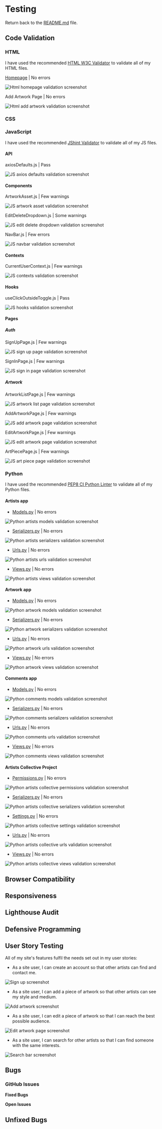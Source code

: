 # Testing

Return back to the [README.md](README.md) file.

## Code Validation

### HTML

I have used the recommended [HTML W3C Validator](https://validator.w3.org) to validate all of my HTML files.

[Homepage](https://validator.w3.org/nu/?doc=https%3A%2F%2Fdesign-hub-af7f99885c3f.herokuapp.com%2F) | No errors 

![Html homepage validation screenshot](documentation/html_homepage_validation_screenshot.png)

Add Artwork Page | No errors

![Html add artwork validation screenshot](documentation/html_add_artwork_validation_screenshot.png)

### CSS

### JavaScript

I have used the recommended [JShint Validator](https://jshint.com) to validate all of my JS files.

#### API

axiosDefaults.js | Pass

![JS axios defaults validation screenshot](documentation/js_axiosdefaults_validation_screenshot.png)

#### Components

ArtworkAsset.js | Few warnings

![JS artwork asset validation screenshot](documentation/js_artworkasset_validation_screenshot.png)

EditDeleteDropdown.js | Some warnings

![JS edit delete dropdown validation screenshot](documentation/js_editdeletedropdown_validation_screenshot.png)

NavBar.js | Few errors

![JS navbar validation screenshot](documentation/js_navbar_validation_screenshot.png)

#### Contexts

CurrentUserContext.js | Few warnings

![JS contexts validation screenshot](documentation/js_contexts_validation_screenshot.png)

#### Hooks

useClickOutsideToggle.js | Pass

![JS hooks validation screenshot](documentation/js_hooks_validation_screenshot.png)

#### Pages

##### Auth

SignUpPage.js | Few warnings

![JS sign up page validation screenshot](documentation/js_sign_up_page_validation_screenshot.png)

SignInPage.js | Few warnings

![JS sign in page validation screenshot](documentation/js_sign_in_page_validation_screenshot.png)

##### Artwork

ArtworkListPage.js | Few warnings

![JS artwork list page validation screenshot](documentation/js_artworklist_page_validation_screenshot.png)

AddArtworkPage.js | Few warnings

![JS add artwork page validation screenshot](documentation/js_addartwork_page_validation_screenshot.png)

EditArtworkPage.js | Few warnings

![JS edit artwork page validation screenshot](documentation/js_editartwork_page_validation_screenshot.png)

ArtPiecePage.js | Few warnings

![JS art piece page validation screenshot](documentation/js_artpiece_page_validation_screenshot.png)

### Python

I have used the recommended [PEP8 CI Python Linter](https://pep8ci.herokuapp.com) to validate all of my Python files.

#### Artists app

- [Models.py](https://pep8ci.herokuapp.com/https://raw.githubusercontent.com/brindle5/design_hub/main/artists/models.py) | No errors

![Python artists models validation screenshot](documentation/python_artists_models_validation_screenshot.png)

- [Serializers.py](https://pep8ci.herokuapp.com/https://raw.githubusercontent.com/brindle5/design_hub/main/artists/serializers.py) | No errors

![Python artists serializers validation screenshot](documentation/python_artists_serializers_validation_screenshot.png)

- [Urls.py](https://pep8ci.herokuapp.com/https://raw.githubusercontent.com/brindle5/design_hub/main/artists/urls.py) | No errors

![Python artists urls validation screenshot](documentation/python_artists_urls_validation_screenshot.png)

- [Views.py](https://pep8ci.herokuapp.com/https://raw.githubusercontent.com/brindle5/design_hub/main/artists/views.py) | No errors

![Python artists views validation screenshot](documentation/python_artists_views_validation_screenshot.png)

#### Artwork app

- [Models.py](https://pep8ci.herokuapp.com/https://raw.githubusercontent.com/brindle5/design_hub/main/artwork/models.py) | No errors

![Python artwork models validation screenshot](documentation/python_artwork_models_validation_screenshot.png)

- [Serializers.py](https://pep8ci.herokuapp.com/https://raw.githubusercontent.com/brindle5/design_hub/main/artwork/serializers.py) | No errors

![Python artwork serializers validation screenshot](documentation/python_artwork_serializers_validation_screenshot.png)

- [Urls.py](https://pep8ci.herokuapp.com/https://raw.githubusercontent.com/brindle5/design_hub/main/artwork/urls.py) | No errors

![Python artwork urls validation screenshot](documentation/python_artwork_urls_validation_screenshot.png)

- [Views.py](https://pep8ci.herokuapp.com/https://raw.githubusercontent.com/brindle5/design_hub/main/artwork/views.py) | No errors

![Python artwork views validation screenshot](documentation/python_artwork_views_validation_screenshot.png)

#### Comments app

- [Models.py](https://pep8ci.herokuapp.com/https://raw.githubusercontent.com/brindle5/design_hub/main/comments/models.py) | No errors

![Python comments models validation screenshot](documentation/python_comments_models_validation_screenshot.png)

- [Serializers.py](https://pep8ci.herokuapp.com/https://raw.githubusercontent.com/brindle5/design_hub/main/comments/serializers.py) | No errors

![Python comments serializers validation screenshot](documentation/python_comments_serializers_validation_screenshot.png)

- [Urls.py](https://pep8ci.herokuapp.com/https://raw.githubusercontent.com/brindle5/design_hub/main/comments/urls.py) | No errors

![Python comments urls validation screenshot](documentation/python_comments_urls_validation_screenshot.png)

- [Views.py](https://pep8ci.herokuapp.com/https://raw.githubusercontent.com/brindle5/design_hub/main/comments/views.py) | No errors

![Python comments views validation screenshot](documentation/python_comments_views_validation_screenshot.png)

#### Artists Collective Project

- [Permissions.py](https://pep8ci.herokuapp.com/https://raw.githubusercontent.com/brindle5/design_hub/main/artists_collective/permissions.py) | No errors

![Python artists collective permissions validation screenshot](documentation/python_artists_collective_permissions_validation_screenshot.png)

- [Serializers.py](https://pep8ci.herokuapp.com/https://raw.githubusercontent.com/brindle5/design_hub/main/artists_collective/serializers.py) | No errors

![Python artists collective serializers validation screenshot](documentation/python_artists_collective_serializers_validation_screenshot.png)

- [Settings.py](https://pep8ci.herokuapp.com/https://raw.githubusercontent.com/brindle5/design_hub/main/artists_collective/settings.py) | No errors

![Python artists collective settings validation screenshot](documentation/python_artists_collective_settings_validation_screenshot.png)

- [Urls.py](https://pep8ci.herokuapp.com/https://raw.githubusercontent.com/brindle5/design_hub/main/artists_collective/urls.py) | No errors

![Python artists collective urls validation screenshot](documentation/python_artists_collective_urls_validation_screenshot.png)

- [Views.py](https://pep8ci.herokuapp.com/https://raw.githubusercontent.com/brindle5/design_hub/main/artists_collective/views.py) | No errors

![Python artists collective views validation screenshot](documentation/python_artists_collective_views_validation_screenshot.png)

## Browser Compatibility

## Responsiveness

## Lighthouse Audit

## Defensive Programming

## User Story Testing

All of my site's features fulfil the needs set out in my user stories:

- As a site user, I can create an account so that other artists can find and contact me.

![Sign up screenshot](documentation/features_signup_screenshot.png)

- As a site user, I can add a piece of artwork so that other artists can see my style and medium.

![Add artwork screenshot](documentation/features_addartwork_screenshot.png)

- As a site user, I can edit a piece of artwork so that I can reach the best possible audience.

![Edit artwork page screenshot](documentation/features_editartwork_screenshot.png)

- As a site user, I can search for other artists so that I can find someone with the same interests.

![Search bar screenshot](documentation/features_searchbar_screenshot.png)

## Bugs

### GitHub **Issues**

**Fixed Bugs**

**Open Issues**

## Unfixed Bugs